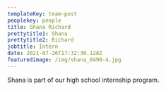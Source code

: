 ```yaml
---
templateKey: team-post
peoplekey: people
title: Shana Richard
prettytitle1: Shana
prettytitle2: Richard
jobtitle: Intern
date: 2021-07-26T17:32:30.128Z
featuredimage: /img/shana_8490-4.jpg
---
```

Shana is part of our high school internship program.